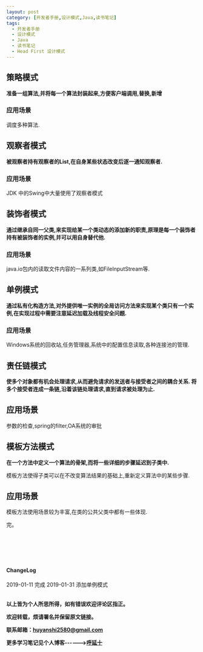 ```yaml
---
layout: post
category: [开发者手册,设计模式,Java,读书笔记]
tags:
  - 开发者手册
  - 设计模式
  - Java
  - 读书笔记
  - Head First 设计模式
---
```


## 策略模式

**准备一组算法,并将每一个算法封装起来,方便客户端调用,替换,新增**

### 应用场景

调度多种算法.

## 观察者模式

**被观察者持有观察者的List,在自身某些状态改变后逐一通知观察者.**

### 应用场景

JDK 中的Swing中大量使用了观察者模式

## 装饰者模式

**通过继承自同一父类,来实现给某一个类动态的添加新的职责,原理是每一个装饰者持有被装饰者的实例,并可以用自身替代他.**

### 应用场景

java.io包内的读取文件内容的一系列类,如FileInputStream等.

## 单例模式

**通过私有化构造方法,对外提供唯一实例的全局访问方法来实现某个类只有一个实例,在实现过程中需要注意延迟加载及线程安全问题.**

### 应用场景

Windows系统的回收站,任务管理器,系统中的配置信息读取,各种连接池的管理.

## 责任链模式

**使多个对象都有机会处理请求,从而避免请求的发送者与接受者之间的耦合关系. 将多个接受者连成一条链,沿着该链处理请求,直到请求被处理为止.**

## 应用场景

参数的检查,spring的filter,OA系统的审批

## 模板方法模式

**在一个方法中定义一个算法的骨架,而将一些详细的步骤延迟到子类中.**

模板方法使得子类可以在不改变算法结果的基础上,重新定义算法中的某些步骤.

## 应用场景

模板方法使用场景较为丰富,在类的公共父类中都有一些体现.

完。

<br>
<br>
<br>
<br>
<h4>ChangeLog</h4>
2019-01-11 完成
2019-01-31 添加单例模式
<br>
<br>

**以上皆为个人所思所得，如有错误欢迎评论区指正。**

**欢迎转载，烦请署名并保留原文链接。**

**联系邮箱：huyanshi2580@gmail.com**

**更多学习笔记见个人博客------><a href="{{ site.baseurl }}/">呼延十</a>**
